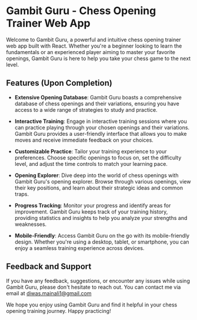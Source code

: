 # Gambit Guru - Chess Opening Trainer Web App
Welcome to Gambit Guru, a powerful and intuitive chess opening trainer web app built with React. Whether you're a beginner looking to learn the fundamentals or an experienced player aiming to master your favorite openings, Gambit Guru is here to help you take your chess game to the next level.

## Features (Upon Completion)

- **Extensive Opening Database**: Gambit Guru boasts a comprehensive database of chess openings and their variations, ensuring you have access to a wide range of strategies to study and practice.

- **Interactive Training**: Engage in interactive training sessions where you can practice playing through your chosen openings and their variations. Gambit Guru provides a user-friendly interface that allows you to make moves and receive immediate feedback on your choices.

- **Customizable Practice**: Tailor your training experience to your preferences. Choose specific openings to focus on, set the difficulty level, and adjust the time controls to match your learning pace.

- **Opening Explorer**: Dive deep into the world of chess openings with Gambit Guru's opening explorer. Browse through various openings, view their key positions, and learn about their strategic ideas and common traps.

- **Progress Tracking**: Monitor your progress and identify areas for improvement. Gambit Guru keeps track of your training history, providing statistics and insights to help you analyze your strengths and weaknesses.

- **Mobile-Friendly**: Access Gambit Guru on the go with its mobile-friendly design. Whether you're using a desktop, tablet, or smartphone, you can enjoy a seamless training experience across devices.

## Feedback and Support

If you have any feedback, suggestions, or encounter any issues while using Gambit Guru, please don't hesitate to reach out. You can contact me via email at diwas.mainali1@gmail.com 

We hope you enjoy using Gambit Guru and find it helpful in your chess opening training journey. Happy practicing!
